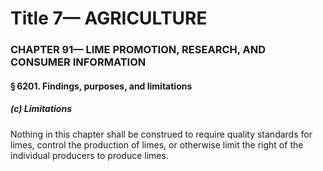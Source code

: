 
# Title 7— AGRICULTURE
### CHAPTER 91— LIME PROMOTION, RESEARCH, AND CONSUMER INFORMATION
#### § 6201. Findings, purposes, and limitations
##### (c) Limitations

Nothing in this chapter shall be construed to require quality standards for limes, control the production of limes, or otherwise limit the right of the individual producers to produce limes.
